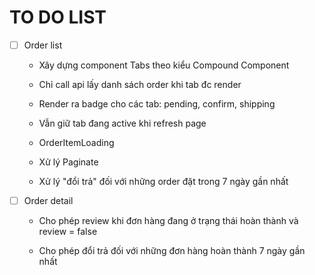 # TO DO LIST


- [ ] Order list

    - Xây dựng component Tabs theo kiểu Compound Component

    - Chỉ call api lấy danh sách order khi tab đc render

    - Render ra badge cho các tab: pending, confirm, shipping

    - Vẫn giữ tab đang active khi refresh page

    - OrderItemLoading

    - Xử lý Paginate

    - Xử lý "đổi trả" đối với những order đặt trong 7 ngày gần nhất


- [ ] Order detail

    - Cho phép review khi đơn hàng đang ở trạng thái hoàn thành và review = false

    - Cho phép đổi trả đối với những đơn hàng hoàn thành 7 ngày gần nhất